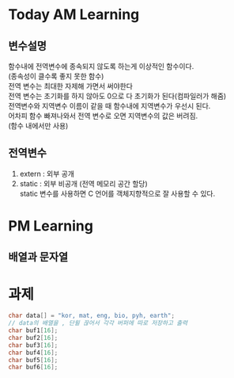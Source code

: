 # Today AM Learning

## 변수설명
함수내에 전역변수에 종속되지 않도록 하는게 이상적인 함수이다.\
(종속성이 클수록 좋지 못한 함수)\
전역 변수는 최대한 자제해 가면서 써야한다\
전역 변수는 초기화를 하지 않아도 0으로 다 초기화가 된다(컴파일러가 해줌)\
전역변수와 지역변수 이름이 같을 때 함수내에 지역변수가 우선시 된다.\
어차피 함수 빠져나와서 전역 변수로 오면 지역변수의 값은 버려짐.\
(함수 내에서만 사용)

## 전역변수
01. extern  : 외부 공개
02. static  : 외부 비공개 (전역 메모리 공간 할당)\
static 변수를 사용하면 C 언어를 객체지향적으로 잘 사용할 수 있다.

# PM Learning
## 배열과 문자열


# 과제
``` C
char data[] = "kor, mat, eng, bio, pyh, earth";
// data의 배열을 , 단윌 끊어서 각각 버퍼에 따로 저장하고 출력
char buf1[16];
char buf2[16];
char buf3[16];
char buf4[16];
char buf5[16];
char buf6[16];
